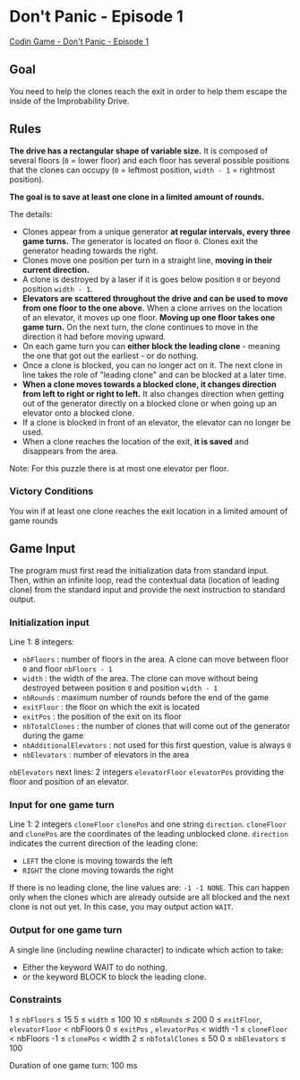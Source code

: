 # Don't Panic - Episode 1

[Codin Game - Don't Panic - Episode 1](https://www.codingame.com/training/medium/don't-panic-episode-1)

## Goal

You need to help the clones reach the exit in order to help them escape the inside of the Improbability Drive.

## Rules

__The drive has a rectangular shape of variable size.__ It is composed of several floors (`0` = lower floor) and each floor has several possible positions that the clones can occupy (`0` = leftmost position, `width - 1` = rightmost position).

__The goal is to save at least one clone in a limited amount of rounds.__

The details:

- Clones appear from a unique generator __at regular intervals, every three game turns.__ The generator is located on floor `0`. Clones exit the generator heading towards the right.
- Clones move one position per turn in a straight line, __moving in their current direction.__
- A clone is destroyed by a laser if it is goes below position `0` or beyond position `width - 1`.
- __Elevators are scattered throughout the drive and can be used to move from one floor to the one above.__ When a clone arrives on the location of an elevator, it moves up one floor. __Moving up one floor takes one game turn.__ On the next turn, the clone continues to move in the direction it had before moving upward.
- On each game turn you can __either block the leading clone__ - meaning the one that got out the earliest - or do nothing.
- Once a clone is blocked, you can no longer act on it. The next clone in line takes the role of "leading clone" and can be blocked at a later time.
- __When a clone moves towards a blocked clone, it changes direction from left to right or right to left.__ It also changes direction when getting out of the generator directly on a blocked clone or when going up an elevator onto a blocked clone.
- If a clone is blocked in front of an elevator, the elevator can no longer be used.
- When a clone reaches the location of the exit, __it is saved__ and disappears from the area.

Note: For this puzzle there is at most one elevator per floor.

### Victory Conditions

You win if at least one clone reaches the exit location in a limited amount of game rounds

## Game Input

The program must first read the initialization data from standard input. Then, within an infinite loop, read the contextual data (location of leading clone) from the standard input and provide the next instruction to standard output.

### Initialization input

Line 1: 8 integers:

- `nbFloors` : number of floors in the area. A clone can move between floor `0` and floor `nbFloors - 1`
- `width` : the width of the area. The clone can move without being destroyed between position `0` and position `width - 1`
- `nbRounds` : maximum number of rounds before the end of the game
- `exitFloor` : the floor on which the exit is located
- `exitPos` : the position of the exit on its floor
- `nbTotalClones` : the number of clones that will come out of the generator during the game
- `nbAdditionalElevators` : not used for this first question, value is always `0`
- `nbElevators` : number of elevators in the area

`nbElevators` next lines: 2 integers `elevatorFloor` `elevatorPos` providing the floor and position of an elevator.

### Input for one game turn

Line 1: 2 integers `cloneFloor` `clonePos` and one string `direction`. `cloneFloor` and `clonePos` are the coordinates of the leading unblocked clone. `direction` indicates the current direction of the leading clone:

- `LEFT` the clone is moving towards the left
- `RIGHT` the clone moving towards the right

If there is no leading clone, the line values are: `-1 -1 NONE`. This can happen only when the clones which are already outside are all blocked and the next clone is not out yet. In this case, you may output action `WAIT`.

### Output for one game turn

A single line (including newline character) to indicate which action to take:

- Either the keyword WAIT to do nothing.
- or the keyword BLOCK to block the leading clone.

### Constraints

1 ≤ `nbFloors` ≤ 15
5 ≤ `width` ≤ 100
10 ≤ `nbRounds` ≤ 200
0 ≤ `exitFloor`, `elevatorFloor` < nbFloors
0 ≤ `exitPos` , `elevatorPos` < width
-1 ≤ `cloneFloor` < nbFloors
-1 ≤ `clonePos` < width
2 ≤ `nbTotalClones` ≤ 50
0 ≤ `nbElevators` ≤ 100

Duration of one game turn: 100 ms
